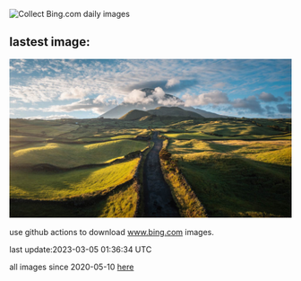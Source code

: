 ![Collect Bing.com daily images](https://github.com/counter2015/bing-daily-images/workflows/Collect%20Bing.com%20daily%20images/badge.svg)
## lastest image:
![](images/PicoVolcano.jpg)

use github actions to download www.bing.com images.

last update:2023-03-05 01:36:34 UTC

all images since 2020-05-10 [here](https://github.com/counter2015/bing-daily-images/tree/master/images) 
